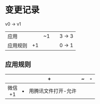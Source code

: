 # 变更记录

v0 -> v1

||||||
|-|:-:|:-:|:-:|:-:|
|应用||~1||3 -> 3|
|应用规则|+1|||0 -> 1|

## 应用规则

||+|~|-|
|:-:|-|-|-|
|微信<br>+1|<li>用腾讯文件打开-允许|||
